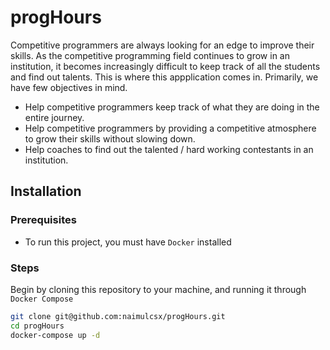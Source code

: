 # progHours

Competitive programmers are always looking for an edge to improve their skills. As the competitive programming field continues to grow in an institution, it becomes increasingly difficult to keep track of all the students and find out talents. This is where this appplication comes in. Primarily, we have few objectives in mind.

- Help competitive programmers keep track of what they are doing in the entire journey.
- Help competitive programmers by providing a competitive atmosphere to grow their skills without slowing down.
- Help coaches to find out the talented / hard working contestants in an institution.


## Installation

### Prerequisites

* To run this project, you must have `Docker` installed

### Steps

Begin by cloning this repository to your machine, and running it through `Docker Compose`

```bash
git clone git@github.com:naimulcsx/progHours.git
cd progHours
docker-compose up -d
```
